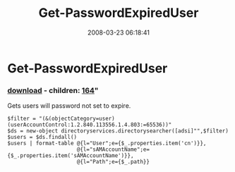 ﻿---
pid:            163
parent:         0
children:       164
poster:         BSonPosh
title:          Get-PasswordExpiredUser
date:           2008-03-23 06:18:41
format:         posh
---

# Get-PasswordExpiredUser

### [download](163.ps1) - children: [164](164.md)"

Gets users will password not set to expire.

```posh
$filter = "(&(objectCategory=user)(userAccountControl:1.2.840.113556.1.4.803:=65536))"
$ds = new-object directoryservices.directorysearcher([adsi]"",$filter)
$users = $ds.findall()
$users | format-table @{l="User";e={$_.properties.item('cn')}},
                      @{l="sAMAccountName";e={$_.properties.item('sAMAccountName')}},
                      @{l="Path";e={$_.path}}
```
